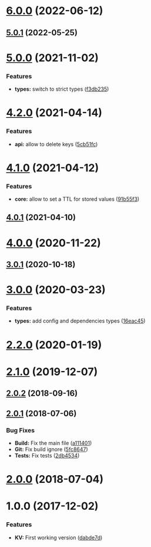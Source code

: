# [6.0.0](https://github.com/nfroidure/memory-kv-store/compare/v5.0.1...v6.0.0) (2022-06-12)



## [5.0.1](https://github.com/nfroidure/memory-kv-store/compare/v5.0.0...v5.0.1) (2022-05-25)



# [5.0.0](https://github.com/nfroidure/memory-kv-store/compare/v4.2.0...v5.0.0) (2021-11-02)


### Features

* **types:** switch to strict types ([f3db235](https://github.com/nfroidure/memory-kv-store/commit/f3db2350c8718ed06bbaf3d81cf20eb6f5d93592))



# [4.2.0](https://github.com/nfroidure/memory-kv-store/compare/v4.1.0...v4.2.0) (2021-04-14)


### Features

* **api:** allow to delete keys ([5cb51fc](https://github.com/nfroidure/memory-kv-store/commit/5cb51fcfe2a391fbcef068011fe3b5f92812ccdc))



# [4.1.0](https://github.com/nfroidure/memory-kv-store/compare/v4.0.1...v4.1.0) (2021-04-12)


### Features

* **core:** allow to set a TTL for stored values ([91b55f3](https://github.com/nfroidure/memory-kv-store/commit/91b55f3bf3895f1486978a64529349325dcff54d))



## [4.0.1](https://github.com/nfroidure/memory-kv-store/compare/v4.0.0...v4.0.1) (2021-04-10)



# [4.0.0](https://github.com/nfroidure/memory-kv-store/compare/v3.0.1...v4.0.0) (2020-11-22)



## [3.0.1](https://github.com/nfroidure/memory-kv-store/compare/v3.0.0...v3.0.1) (2020-10-18)



# [3.0.0](https://github.com/nfroidure/memory-kv-store/compare/v2.2.0...v3.0.0) (2020-03-23)


### Features

* **types:** add config and dependencies types ([16eac45](https://github.com/nfroidure/memory-kv-store/commit/16eac45a374ae2cda7e80fbf6418d9c54806e1ed))



# [2.2.0](https://github.com/nfroidure/memory-kv-store/compare/v2.1.0...v2.2.0) (2020-01-19)



# [2.1.0](https://github.com/nfroidure/memory-kv-store/compare/v2.0.2...v2.1.0) (2019-12-07)



<a name="2.0.2"></a>
## [2.0.2](https://github.com/nfroidure/memory-kv-store/compare/v2.0.1...v2.0.2) (2018-09-16)



<a name="2.0.1"></a>
## [2.0.1](https://github.com/nfroidure/memory-kv-store/compare/v2.0.0...v2.0.1) (2018-07-06)


### Bug Fixes

* **Build:** Fix the main file ([a111401](https://github.com/nfroidure/memory-kv-store/commit/a111401))
* **Git:** Fix build ignore ([5fc8647](https://github.com/nfroidure/memory-kv-store/commit/5fc8647))
* **Tests:** Fix tests ([2db4534](https://github.com/nfroidure/memory-kv-store/commit/2db4534))



<a name="2.0.0"></a>
# [2.0.0](https://github.com/nfroidure/memory-kv-store/compare/v1.0.0...v2.0.0) (2018-07-04)



<a name="1.0.0"></a>
# 1.0.0 (2017-12-02)


### Features

* **KV:** First working version ([dabde7d](https://github.com/nfroidure/memory-kv-store/commit/dabde7d))



